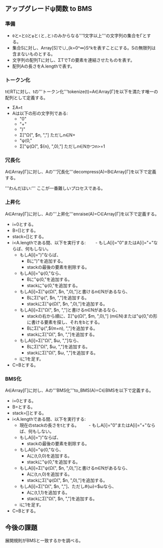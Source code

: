 ## アップグレードψ関数 to BMS

### 準備
- `0`と`+`と`Ω`と`ψ`と`(`と`,`と`)`のみからなる'''1文字以上'''の文字列の集合をΓとする。
- 集合Sに対し、Array[S]で∪_{k=0^∞}S^kを表すことにする。Sの無限列は含まないものとする。
- 文字列の配列Tに対し、ΣTでTの要素を連結させたものを表す。
- 配列Aの長さをA.lengthで表す。

### トークン化
t∈RTに対し、tの'''トークン化'''tokenize(t)=A∈Array[Γ]を以下を満たす唯一の配列として定義する。

- ΣA=t
- Aは以下の形の文字列である:
  - "0"
  - "+"
  - ")"
  - Σ["Ω(", $n, ","] ただしn∈N+
  - "ψ(0,"
  - Σ["ψ(Ω(", ${n}, ",0),"] ただしn∈Nかつn>=1

### 冗長化
A∈Array[Γ]に対し、Aの'''冗長化'''decompress(A)=B∈Array[Γ]を以下で定義する。

'''わんだほい:''' ここが一番難しいプロセスである。

### 上昇化
A∈Array[Γ]に対し、Aの'''上昇化'''enraise(A)=C∈Array[Γ]を以下で定義する。

- i=0とする。
- B=[]とする。
- stack=[]とする。
- i<A.lengthである間、以下を実行する:
　　- もしA[i]="0"またはA[i]="+"ならば、何もしない。
  - もしA[i]=")"ならば、
    - Bに")"を追加する。
    - stackの最後の要素を削除する。
  - もしA[i]="ψ(0,"なら、
    - Bに"ψ(0,"を追加する。
    - stackに"ψ(0,"を追加する。
  - もしA[i]=Σ["ψ(Ω(", $n, ",0),"]と書けるn∈Nがあるなら、
    - BにΣ["ψ(", $n, ","]を追加する。
    - stackにΣ["ψ(Ω(", $n, ",0),"]を追加する。
  - もしA[i]=Σ["Ω(", $n, ","]と書けるn∈Nがあるなら、
    - stackの右から順に、Σ["ψ(Ω(", $m, ",0),"] (m∈N)または"ψ(0,"の形に書ける要素を探し、それをbとする。
    - BにΣ["ψ(",$(m+n), ","]を追加する。
    - stackにΣ["Ω(", $n, ","]を追加する。
  - もしA[i]=Σ["Ω(", $ω, ","]なら、
    - BにΣ["Ω(", $ω, ","]を追加する。
    - stackにΣ["Ω(", $ω, ","]を追加する。
  - iに1を足す。
- C=Bとする。

### BMS化
A∈Array[Γ]に対し、Aの'''BMS化'''to_BMS(A)=C∈BMSを以下で定義する。

- i=0とする。
- B=とする。
- stack=[]とする。
- i<A.lengthである間、以下を実行する:
  - 現在のstackの長さをtとする。
　　- もしA[i]="0"またはA[i]="+"ならば、何もしない。
  - もしA[i]=")"ならば、
    - stackの最後の要素を削除する。
  - もしA[i]="ψ(0,"なら、
    - Aに(t,0,0)を追加する。
    - stackに"ψ(0,"を追加する。
  - もしA[i]=Σ["ψ(Ω(", $n, ",0),"]と書けるn∈Nがあるなら、
    - Aに(t,n,0)を追加する。
    - stackにΣ["ψ(Ω(", $n, ",0),"]を追加する。
  - もしA[i]=Σ["Ω(", $n, ","]、ただし#{ω}=$ωなら、
    - Aに(t,1,1)を追加する。
    - stackにΣ["Ω(", $n, ","]を追加する。
  - iに1を足す。
- C=Bとする。


## 今後の課題
展開規則がBMSと一致するかを調べる。

